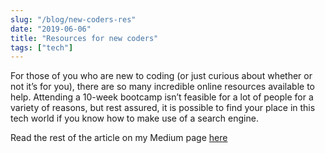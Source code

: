 ```yaml
---
slug: "/blog/new-coders-res"
date: "2019-06-06"
title: "Resources for new coders"
tags: ["tech"]
---
```


For those of you who are new to coding (or just curious about whether or not it’s for you), there are so many incredible online resources available to help. Attending a 10-week bootcamp isn’t feasible for a lot of people for a variety of reasons, but rest assured, it is possible to find your place in this tech world if you know how to make use of a search engine.

Read the rest of the article on my Medium page [here](https://blog.usejournal.com/my-rocky-relationship-with-math-51a3021d9230)
